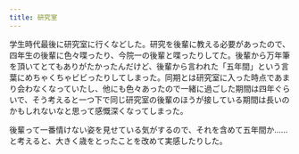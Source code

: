 ```yaml
---
title: 研究室
---
```


学生時代最後に研究室に行くなどした。研究を後輩に教える必要があったので、四年生の後輩に色々喋ったり、今院一の後輩と喋ったりしてた。後輩から万年筆を頂いてとてもありがたかったんだけど、後輩から言われた「五年間」という言葉にめちゃくちゃビビったりしてしまった。同期とは研究室に入った時点であまり会わなくなっていたし、他にも色々あったので一緒に過ごした期間は四年ぐらいで、そう考えると一つ下で同じ研究室の後輩のほうが接している期間は長いのかもしれないなと思って感慨深くなってしまった。

後輩って一番情けない姿を見せている気がするので、それを含めて五年間か……と考えると、大きく歳をとったことを改めて実感したりした。